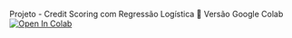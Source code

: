 Projeto - Credit Scoring com Regressão Logística 
📕 Versão Google Colab [![Open In Colab](https://colab.research.google.com/assets/colab-badge.svg)](https://colab.research.google.com/github/binhojulix/portfolio/blob/master/programacao/python/corretor-ortografico/notebook.ipynb)

